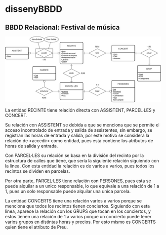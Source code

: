 # dissenyBBDD

## BBDD Relacional: Festival de música
<img src="draw.io/BBDD.jpg">

La entidad RECINTE tiene relación directa con ASSISTENT, PARCEL·LES y CONCERT.

Su relación con ASSISTENT se debida a que se menciona que se permite el acceso incontrolado de entrada y salida de assistentes, sin embargo, se registran las horas de entrada y salida,
por este motivo se considera la relación de &lt;accedir&gt; como entidad, pues esta contiene los atributos de horas de salida y entrada.

Con PARCEL·LES su relación se basa en la división del recinto por la estructura de calles que tiene, que sería la siguiente relación siguiendo con la linea. Con esta entidad la relación es de varios a varios, pues todos los recintos se dividen en parcelas.

Por otra parte, PARCEL·LES tiene relación con PERSONES, pues esta se puede alquilar a un unico responsable, lo que equivale a una relación de 1 a 1, pues un solo responsable puede alquilar una unica parcela.

La entidad CONCERTS tiene una relación varios a varios porque se menciona que todos los recintos tienen conciertos. Siguiendo con esta linea, aparece la relación con los GRUPS que tocan en los conciertos, y  estos tienen una relación de 1 a varios porque un concierto puede tener varios grupos en distintas horas y precios. Por esto mismo es CONCERTS quien tiene el atributo de Preu.
